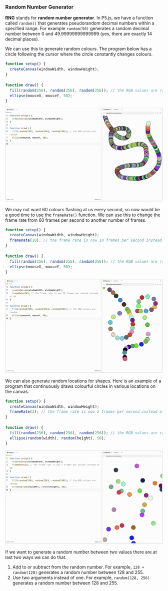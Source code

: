 ### Random Number Generator

**RNG** stands for **random number generator**. In P5.js, we have a function called `random()` that generates pseudorandom decimal numbers within a specified range. For example `random(50)` generates a random decimal number between 0 and 49.99999999999999 (yes, there are exactly 14 decimal places).

We can use this to generate random colours. The program below has a circle following the cursor where the circle constantly changes colours.

```js
function setup() {
  createCanvas(windowWidth, windowHeight);
}

function draw() {
  fill(random(256), random(256), random(256)); // the RGB values are random
  ellipse(mouseX, mouseY, 50);
}
```

![](../../Images/Random_Colours_1.png)

We may not want 60 colours flashing at us every second, so now would be a good time to use the `frameRate()` function. We can use this to change the frame rate from 60 frames per second to another number of frames.

```js
function setup() {
  createCanvas(windowWidth, windowHeight);
  frameRate(10); // the frame rate is now 10 frames per second instead of 60
}

function draw() {
  fill(random(256), random(256), random(256)); // the RGB values are random
  ellipse(mouseX, mouseY, 50);
}
```

![](../../Images/Random_Colours_2.png)

We can also generate random locations for shapes. Here is an example of a program that continuously draws colourful circles in various locations on the canvas.

```js
function setup() {
  createCanvas(windowWidth, windowHeight);
  frameRate(2); // the frame rate is now 2 frames per second instead of 60
}

function draw() {
  fill(random(256), random(256), random(256)); // the RGB values are random
  ellipse(random(width), random(height), 50);
}
```

![](../../Images/Random_Colours3.png)


If we want to generate a random number between two values there are at last two ways we can do that.

1. Add to or subtract from the random number. For example, `128 + random(128)` generates a random number between 128 and 255.
2. Use two arguments instead of one. For example, `random(128, 256)` generates a random number between 128 and 255.
